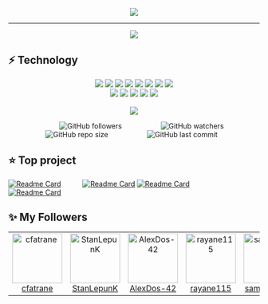 
<p align="center">
 <img src="https://readme-typing-svg.herokuapp.com?color=F66E96&size=31&width=660&lines=Hello+I'm+Francois...;I'm+a+student+at+school+42+Paris...;Nice+to+meet+you+!">
</p>

-----------
<div align="center">
<img align="center" src='https://badge42.herokuapp.com/api/stats/frfrance' />
 
</div>


⚡ Technology
-----------


<div align="center">
 <img   src="https://img.shields.io/badge/c-%2300599C.svg?style=for-the-badge&logo=c&logoColor=white" />
 <img  src="https://img.shields.io/badge/c++-%2300599C.svg?style=for-the-badge&logo=c%2B%2B&logoColor=white" />
 <img   src="https://img.shields.io/badge/html5-%23E34F26.svg?style=for-the-badge&logo=html5&logoColor=white" />
 <img  src="https://img.shields.io/badge/Sass-CC6699?style=for-the-badge&logo=sass&logoColor=white" />
 <img  src="https://img.shields.io/badge/React_Native-20232A?style=for-the-badge&logo=react&logoColor=white" /> 
 <img   src="https://img.shields.io/badge/react%20-%2300D9FF.svg?&amp;style=for-the-badge&amp;logo=react&amp;logoColor=white" />
 <img   src="https://img.shields.io/badge/CSS3-1572B6?style=for-the-badge&logo=css3&logoColor=white" />
 <img  src="https://img.shields.io/badge/Redux-593D88?style=for-the-badge&logo=redux&logoColor=white" /> 
</div>

<div align="center">
 
 <img  src="https://img.shields.io/badge/Material--UI-0081CB?style=for-the-badge&logo=material-ui&logoColor=white" />
 <img src="https://img.shields.io/badge/React_Router-CA4245?style=for-the-badge&logo=react-router&logoColor=white" />
 <img  src="https://img.shields.io/badge/firebase-%23039BE5.svg?style=for-the-badge&logo=firebase=white" />
 <img src="https://img.shields.io/badge/javascript-%23323330.svg?style=for-the-badge&logo=javascript&logoColor=white" />
 <img src="https://img.shields.io/badge/figma-%23F24E1E.svg?style=for-the-badge&logo=figma&logoColor=white" />
 
</div>
<br/>

<div align="center">
  <img  src="https://estruyf-github.azurewebsites.net/api/VisitorHit?user=frfrance&repo=github-visitors-badge&countColorcountColor&countColor=%237B1E7A" />
 </div>

&emsp;&emsp;&emsp;&emsp;&emsp;&emsp;&emsp; ![GitHub followers](https://img.shields.io/github/followers/kazuumaVII?style=social) &emsp;&emsp;&emsp;&emsp;&emsp;
![GitHub watchers](https://img.shields.io/github/watchers/kazuumaVII/kazuumaVII?style=social) &emsp;&emsp;&emsp;&emsp;&emsp;
![GitHub repo size](https://badges.pufler.dev/repos/kazuumaVII?style=flat-square&color=black&logo=github) &emsp;&emsp;&emsp;&emsp;&emsp;
![GitHub last commit](https://img.shields.io/github/last-commit/kazuumaVII/kazuumaVII?color=red&style=plastic) &emsp;&emsp;&emsp;&emsp;

 
⭐️ Top project
-----------

[![Readme Card](https://github-readme-stats.vercel.app/api/pin/?username=kazuumaVII&repo=minishell&theme=calm&border_radius=30&hide_border=true)](https://github.com/kazuumaVII/minishell)&emsp;&emsp; &ensp; 
[![Readme Card](https://github-readme-stats.vercel.app/api/pin/?username=kazuumaVII&repo=ft_service&theme=calm&border_radius=30&hide_border=true)](https://github.com/kazuumaVII/ft_service)
[![Readme Card](https://github-readme-stats.vercel.app/api/pin/?username=kazuumaVII&repo=ft_printf&theme=calm&border_radius=30&hide_border=true)](https://github.com/kazuumaVII/ft_printf)&emsp;&emsp; &ensp; 
[![Readme Card](https://github-readme-stats.vercel.app/api/pin/?username=kazuumaVII&repo=cub_3d&theme=calm&border_radius=30&hide_border=true)](https://github.com/kazuumaVII/cub_3d) 



✨ My Followers
-----------
 <table>
  <tr>
    <td align="center">
      <a href="https://github.com/cfatrane">
        <img src="https://avatars.githubusercontent.com/u/17748314?v=4" width="100px;" alt="cfatrane"/>
      </a>
      <br />
      <a href="https://github.com/cfatrane">cfatrane</a>
    </td>
    <td align="center">
      <a href="https://github.com/StanLepunKz">
        <img src="https://avatars.githubusercontent.com/u/3332269?v=4" width="100px;" alt="StanLepunK"/>
      </a>
      <br />
      <a href="https://github.com/StanLepunK">StanLepunK</a>
    </td>
    <td align="center">
      <a href="https://github.com/AlexDos-42">
        <img src="https://avatars.githubusercontent.com/u/54394628?v=4" width="100px;" alt="AlexDos-42"/>
      </a>
      <br />
      <a href="https://github.com/AlexDos-42">AlexDos-42</a>
    </td>
    <td align="center">
      <a href="https://github.com/rayane115">
        <img src="https://avatars.githubusercontent.com/u/58400939?v=4" width="100px;" alt="rayane115"/>
      </a>
      <br />
      <a href="https://github.com/rayane115">rayane115</a>
    </td>
    <td align="center">
      <a href="https://github.com/samuelfer42">
        <img src="https://avatars.githubusercontent.com/u/43337768?v=4" width="100px;" alt="samuelfer42"/>
      </a>
      <br />
      <a href="https://github.com/samuelfer42">samuelfer42</a>
    </td>
    <td align="center">
      <a href="https://github.com/thomasgermain07">
        <img src="https://avatars.githubusercontent.com/u/43045806?v=4" width="100px;" alt="thomasgermain07"/>
      </a>
      <br />
      <a href="https://github.com/thomasgermain07">thomasgermain07</a>
    </td>
    <td align="center">
      <a href="https://github.com/Emilie5520">
        <img src="https://avatars.githubusercontent.com/u/42848496?v=4" width="100px;" alt="Emilie5520"/>
      </a>
      <br />
      <a href="https://github.com/Emilie5520">Emilie5520</a>
    </td>
  </tr>
 
 
 


 
 


[comment]:(https://github-readme-stats.vercel.app/api/top-langs/?username=kazuumaVII&langs_count=8&hide_border=true&layout=compact&hide=javascript,php,css,html,twig,scss&theme=shades-of-purple)

[comment]:&emsp;&emsp;&emsp;[comment]:![trophy](https://github-profile-trophy.vercel.app/?username=kazuumaVII&theme=nord&margin-w=20&no-bg=true&no-frame=true)





